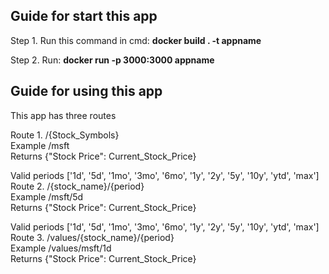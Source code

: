 ## Guide for start this app <br/>

Step 1. Run this command in cmd:  **docker build . -t appname** <br/>

Step 2. Run:  **docker run -p 3000:3000 appname** <br/>

## Guide for using this app <br/>

This app has three routes <br/> 

Route 1. /{Stock_Symbols} <br/>
Example /msft <br/>
Returns {"Stock Price": Current_Stock_Price} <br/>

Valid periods ['1d', '5d', '1mo', '3mo', '6mo', '1y', '2y', '5y', '10y', 'ytd', 'max'] <br/>
Route 2. /{stock_name}/{period} <br/>
Example /msft/5d <br/>
Returns {"Stock Price": Current_Stock_Price} <br/>

Valid periods ['1d', '5d', '1mo', '3mo', '6mo', '1y', '2y', '5y', '10y', 'ytd', 'max'] <br/>
Route 3. /values/{stock_name}/{period} <br/>
Example /values/msft/1d <br/>
Returns {"Stock Price": Current_Stock_Price} <br/>


